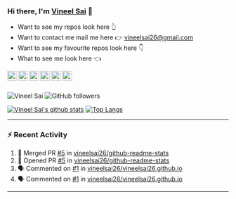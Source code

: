 ### Hi there, I'm [Vineel Sai](https://vineelsai26.github.io) 👋

* Want to see my repos look here 👆 <br>
* Want to contact me mail me here 👉 vineelsai26@gmail.com <br>
* Want to see my favourite repos look here 👇 <br>
* What to see me look here 👈 <br>

<a href="https://www.facebook.com/vineelsai26/">
  <img align="left" alt="Vineel Sai's Facebook" width="22px" src="https://cdn.jsdelivr.net/npm/simple-icons@v3/icons/facebook.svg" />
</a>
<a href="https://instagram.com/vineelsai26/">
  <img align="left" alt="Vineel Sai's Instagram" width="22px" src="https://cdn.jsdelivr.net/npm/simple-icons@v3/icons/instagram.svg" />
</a>
<a href="https://twitter.com/vineelsai26">
  <img align="left" alt="Vineel Sai's Twitter" width="22px" src="https://cdn.jsdelivr.net/npm/simple-icons@v3/icons/twitter.svg" />
</a>
<a href="https://linkedin.com/in/vineelsai26">
  <img align="left" alt="Vineel Sai's Linkdein" width="22px" src="https://cdn.jsdelivr.net/npm/simple-icons@v3/icons/linkedin.svg" />
</a>
<a href="https://github.com/vineelsai26">
  <img align="left" alt="Vineel Sai's Github" width="22px" src="https://cdn.jsdelivr.net/npm/simple-icons@v3/icons/github.svg" />
</a>
<a href="https://t.me/vineelsai">
  <img align="left" alt="Vineel Sai's Telegram" width="22px" src="https://cdn.jsdelivr.net/npm/simple-icons@v3/icons/telegram.svg" />
</a>
<br/>
<br/>

![Vineel Sai](https://komarev.com/ghpvc/?username=vineelsai26) 
![GitHub followers](https://img.shields.io/github/followers/vineelsai26?label=Followers)
<br>

[![Vineel Sai's github stats](https://github-readme-stats.vineelsai.vercel.app/api?username=vineelsai26)](https://github.com/vineelsai26)
[![Top Langs](https://github-readme-stats.vineelsai.vercel.app/api/top-langs/?username=vineelsai26&langs_count=7&exclude_repo=android_device_xiaomi_onclite,device_xiaomi_onclite,android_kernel_xiaomi_onclite,android_vendor_xiaomi_onclite&hide=Smali,Shell)](https://github.com/vineelsai26)
<br>

---
### :zap: Recent Activity
<!--START_SECTION:activity-->
1. 🎉 Merged PR [#5](https://github.com/vineelsai26/github-readme-stats/pull/5) in [vineelsai26/github-readme-stats](https://github.com/vineelsai26/github-readme-stats)
2. 💪 Opened PR [#5](https://github.com/vineelsai26/github-readme-stats/pull/5) in [vineelsai26/github-readme-stats](https://github.com/vineelsai26/github-readme-stats)
3. 🗣 Commented on [#1](https://github.com/vineelsai26/vineelsai26.github.io/issues/1) in [vineelsai26/vineelsai26.github.io](https://github.com/vineelsai26/vineelsai26.github.io)
4. 🗣 Commented on [#1](https://github.com/vineelsai26/vineelsai26.github.io/issues/1) in [vineelsai26/vineelsai26.github.io](https://github.com/vineelsai26/vineelsai26.github.io)
<!--END_SECTION:activity-->
---
